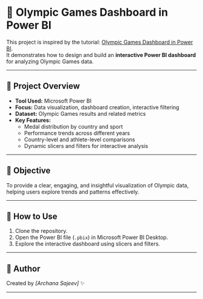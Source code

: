 # 🏅 Olympic Games Dashboard in Power BI

This project is inspired by the tutorial: [Olympic Games Dashboard in Power BI](https://youtu.be/2orCOI4q_qc?si=MMmORhI-1PFBZwi5).  
It demonstrates how to design and build an **interactive Power BI dashboard** for analyzing Olympic Games data.

---

## 📌 Project Overview
- **Tool Used:** Microsoft Power BI  
- **Focus:** Data visualization, dashboard creation, interactive filtering  
- **Dataset:** Olympic Games results and related metrics  
- **Key Features:**
  - Medal distribution by country and sport  
  - Performance trends across different years  
  - Country-level and athlete-level comparisons  
  - Dynamic slicers and filters for interactive analysis  

---

## 🎯 Objective
To provide a clear, engaging, and insightful visualization of Olympic data, helping users explore trends and patterns effectively.

---

## 🚀 How to Use
1. Clone the repository.  
2. Open the Power BI file (`.pbix`) in Microsoft Power BI Desktop.  
3. Explore the interactive dashboard using slicers and filters.  

---

## 📌 Author
Created by *\[Archana Sajeev\]* ✨

---
